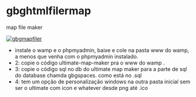 # gbghtmlfilermap
map file maker

<a href="https://ibb.co/5v25DzH"><img src="https://i.ibb.co/5v25DzH/gbgmapfiler.png" alt="gbgmapfiler" border="0"></a>

- instale o wamp e o phpmyadmin, baixe e cole na pasta www do wamp, a menos que venha com o phpmyadmin instalado.
- 2: copie o código ultimate-map-maker pra o www do wamp . 
- 3: copie o código sql no db do ultimate map maker para a parte de sql do database chamda gbgspaces. como está no .sql
- 4: tem um opção de personalização windows na outra pasta inicial sem  ser o ultimate com icon e whatever desde png até .ico
